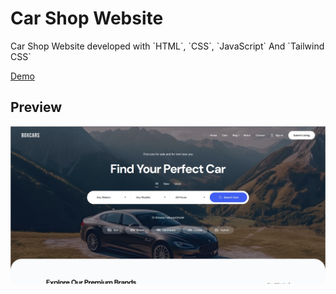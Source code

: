 # Car Shop Website

<p>Car Shop Website developed with `HTML`, `CSS`, `JavaScript` And `Tailwind CSS`</p>

[Demo](https://teraxler.github.io/Car-Shop-Website/src/)

## Preview

![Home page](/public/images/preview-home-page.jpg)
